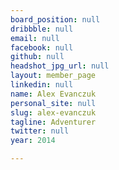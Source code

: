 ```yaml
---
board_position: null
dribbble: null
email: null
facebook: null
github: null
headshot_jpg_url: null
layout: member_page
linkedin: null
name: Alex Evanczuk
personal_site: null
slug: alex-evanczuk
tagline: Adventurer
twitter: null
year: 2014

---
```

